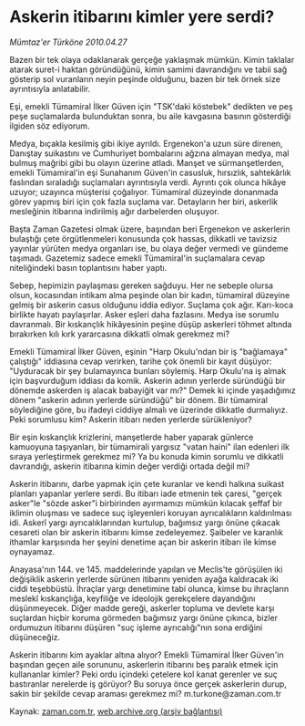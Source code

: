 # Askerin itibarını kimler yere serdi?

*Mümtaz'er Türköne 2010.04.27*

<tr><td class="metin" colspan="2" style="padding-top: 20px; padding-left: 5px; ">Bazen bir tek olaya odaklanarak gerçeğe yaklaşmak mümkün. Kimin taklalar atarak suret-i haktan göründüğünü, kimin samimi davrandığını ve tabii sağ gösterip sol vuranların neyin peşinde olduğunu, bazen bir tek örnek size ayrıntısıyla anlatabilir.</td></tr><tr><td class="metin" colspan="2" style="padding-top: 20px; padding-left: 5px; "><p>Eşi, emekli Tümamiral İlker Güven için "TSK'daki köstebek" dedikten ve peş peşe suçlamalarda bulunduktan sonra, bu aile kavgasına basının gösterdiği ilgiden söz ediyorum.
<p>Medya, bıçakla kesilmiş gibi ikiye ayrıldı. Ergenekon'a uzun süre direnen, Danıştay suikastını ve Cumhuriyet bombalarını ağzına almayan medya, mal bulmuş mağribi gibi bu olayın üzerine atladı. Manşet ve sürmanşetlerden, emekli Tümamiral'in eşi Sunahanım Güven'in casusluk, hırsızlık, sahtekârlık faslından sıraladığı suçlamaları ayrıntısıyla verdi. Ayrıntı çok olunca hikâye uzuyor; uzayınca müşterisi çoğalıyor. Tümamiral düzeyinde donanmada görev yapmış biri için çok fazla suçlama var. Detayların her biri, askerlik mesleğinin itibarına indirilmiş ağır darbelerden oluşuyor.
<p>Başta Zaman Gazetesi olmak üzere, başından beri Ergenekon ve askerlerin bulaştığı çete örgütlenmeleri konusunda çok hassas, dikkatli ve tavizsiz yayınlar yürüten medya organları ise, bu olaya değer vermedi ve gündeme taşımadı. Gazetemiz sadece emekli Tümamiral'in suçlamalara cevap niteliğindeki basın toplantısını haber yaptı.
<p>Sebep, hepimizin paylaşması gereken sağduyu. Her ne sebeple olursa olsun, kocasından intikam alma peşinde olan bir kadın, tümamiral düzeyine gelmiş bir askerin casus olduğunu iddia ediyor. Suçlama çok ağır. Karı-koca birlikte hayatı paylaşırlar. Asker eşleri daha fazlasını. Medya ise sorumlu davranmalı. Bir kıskançlık hikâyesinin peşine düşüp askerleri töhmet altında bırakırken kılı kırk yararcasına dikkatli olmak gerekmez mi?
<p>Emekli Tümamiral İlker Güven, eşinin "Harp Okulu'ndan bir iş "bağlamaya" çalıştığı" iddiasına cevap verirken, tarihe çok önemli bir kayıt düşüyor: "Uyduracak bir şey bulamayınca bunları söylemiş. Harp Okulu'na iş almak için başvurduğum iddiası da komik. Askerin adının yerlerde süründüğü bir dönemde askerden iş alacak babayiğit var mı?" Demek ki içinde yaşadığımız dönem "askerin adının yerlerde süründüğü" bir dönem. Bir tümamiral söylediğine göre, bu ifadeyi ciddiye almalı ve üzerinde dikkatle durmalıyız. Peki sorumlusu kim? Askerin itibarı neden yerlerde sürükleniyor?
<p>Bir eşin kıskançlık krizlerini, manşetlerde haber yaparak günlerce kamuoyuna taşıyanları, bir tümamirali yargısız "vatan haini" ilan edenleri ilk sıraya yerleştirmek gerekmez mi? Ya bu konuda kimin sorumlu ve dikkatli davrandığı, askerin itibarına kimin değer verdiği ortada değil mi?
<p>Askerin itibarını, darbe yapmak için çete kuranlar ve kendi halkına suikast planları yapanlar yerlere serdi. Bu itibarı iade etmenin tek çaresi, "gerçek asker"le "sözde asker"i birbirinden ayırmamızı mümkün kılacak şeffaf bir iklimin oluşması ve sadece suç işleyenleri koruyan ayrıcalıkların kaldırılması idi. Askerî yargı ayrıcalıklarından kurtulup, bağımsız yargı önüne çıkacak cesareti olan bir askerin itibarını kimse zedeleyemez. Şaibeler ve karanlık ithamlar karşısında her şeyini denetime açan bir askerin itibarı ile kimse oynayamaz.
<p>Anayasa'nın 144. ve 145. maddelerinde yapılan ve Meclis'te görüşülen iki değişiklik askerin yerlerde sürünen itibarını yeniden ayağa kaldıracak iki ciddi teşebbüstü. İhraçlar yargı denetimine tabi olunca, kimse bu ihraçların meslekî kıskançlığa, keyfiliğe ve ideolojik gerekçelere dayandığını düşünmeyecek. Diğer madde gereği, askerler topluma ve devlete karşı suçlardan hiçbir koruma görmeden bağımsız yargı önüne çıkınca, bizler ordumuzun itibarını düşüren "suç işleme ayrıcalığı"nın sona erdiğini düşüneceğiz.
<p>Askerin itibarını kim ayaklar altına alıyor? Emekli Tümamiral İlker Güven'in başından geçen aile sorununu, askerlerin itibarını beş paralık etmek için kullananlar kimler? Peki ordu içindeki çetelere kol kanat gerenler ve suç bastıranlar nerelerde iş görüyor? Bu soruya önce gerçek askerlerin durup, sakin bir şekilde cevap araması gerekmez mi? m.turkone@zaman.com.tr<br/></p></p></p></p></p></p></p></p></p></td></tr>

Kaynak: [zaman.com.tr](http://zaman.com.tr/yazar.do?yazino=977531), [web.archive.org (arşiv bağlantısı)](http://web.archive.org/web/20100504225341/http://zaman.com.tr:80/yazar.do?yazino=977531)
